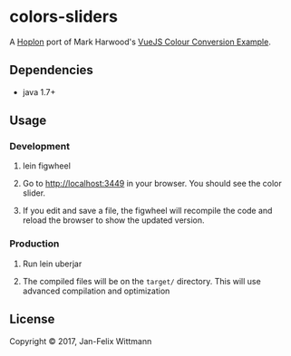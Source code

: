 # colors-sliders

A [Hoplon][3] port of Mark Harwood's [VueJS Colour Conversion Example][4].

## Dependencies

- java 1.7+

## Usage
### Development

1. lein figwheel

2. Go to [http://localhost:3449][2] in your browser. You should see the color slider.

3. If you edit and save a file, the figwheel will recompile the code and reload the
   browser to show the updated version.

### Production
1. Run lein uberjar

2. The compiled files will be on the `target/` directory. This will use
   advanced compilation and optimization

## License

Copyright © 2017, Jan-Felix Wittmann

[1]: https://leiningen.org/
[2]: http://localhost:3449]
[3]: http://hoplon.io
[4]: http://jsfiddle.net/Phunky/xhhmmrpo/

